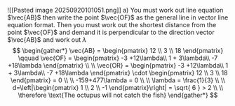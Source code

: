 ![[Pasted image 20250920101051.png]]
a) You must work out line equation $\vec{AB}$ then write the point $\vec{OF}$ as the general  line in vector line  equation format.  Then you must work out the shortest distance from the point $\vec{OF}$ and demand it is perpendicular to the direction vector $\vec{AB}$ and work out $\lambda$
$$
\begin{gather*}
\vec{AB} = \begin{pmatrix}
12 \\
3 \\
18
\end{pmatrix} \qquad \vec{OF} = \begin{pmatrix}
-3 +12\lambda\\
1 + 3\lambda\\
-7 +18\lambda
\end{pmatrix} \\ \\
\vec{OR} = \begin{pmatrix}
-3 +12\lambda\\
1 + 3\lambda\\
-7 +18\lambda
\end{pmatrix} \cdot  \begin{pmatrix}
12  \\
3 \\
18
\end{pmatrix} = 0 \\ \\
-159+477\lambda = 0 \\ \\
\lambda = \frac{1}{3} \\ \\
d=\left|\begin{pmatrix}
1 \\
2 \\
-1
\end{pmatrix}\right| = \sqrt{ 6 } > 2 \\ \\ 
\therefore \text{The octupus will not catch the fish}
\end{gather*}
$$